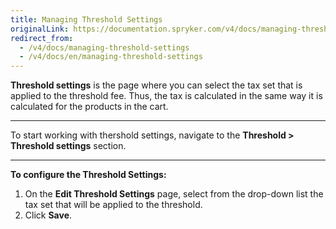 ```yaml
---
title: Managing Threshold Settings
originalLink: https://documentation.spryker.com/v4/docs/managing-threshold-settings
redirect_from:
  - /v4/docs/managing-threshold-settings
  - /v4/docs/en/managing-threshold-settings
---
```


**Threshold settings** is the page where you can select the tax set that is applied to the threshold fee. Thus, the tax is calculated in the same way it is calculated for the products in the cart.
***
To start working with thershold settings, navigate to the **Threshold > Threshold settings** section.
***
**To configure the Threshold Settings:**
1. On the **Edit Threshold Settings** page, select from the drop-down list the tax set that will be applied to the threshold.
2. Click **Save**.
